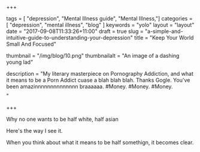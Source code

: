 +++

tags = [ "depression", "Mental Illness guide", "Mental Illness,"]
categories = [ "depression", "mental illness", "blog" ]
keywords = "yolo" 
layout = "layout"
date = "2017-09-08T11:33:26+11:00"
draft = true
slug = "a-simple-and-intuitive-guide-to-understanding-your-depression"
title = "Keep Your World Small And Focused"

thumbnail = "/img/blog/10.png"
thumbnailalt = "An image of a dashing young lad"

description = "My literary masterpiece on Pornography Addiction, and what it means to be a Porn Addict cuase a blah blah blah. Thanks Gogle. You've been amazinnnnnnnnnnnnnn braaaaaa. #Money. #Money. #Money. $$$$"


+++

Why no one wants to be half white, half asian

Here's the way I see it.

When you think about what it means to be half somethign, it becomes clear. 